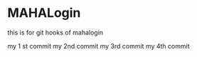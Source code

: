 # MAHALogin
this is for git hooks  of mahalogin

my 1 st  commit
my 2nd commit
my 3rd commit
my 4th commit
